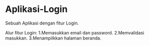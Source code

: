 # Aplikasi-Login
Sebuah Aplikasi dengan fitur Login.

Alur fitur Login:
1.Memasukkan email dan password.
2.Memvalidasi masukkan.
3.Menampilkkan halaman beranda.
